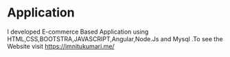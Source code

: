 # Application
I developed E-commerce Based Application  using HTML,CSS,BOOTSTRA,JAVASCRIPT,Angular,Node.Js and  Mysql .To see the Website visit https://imnitukumari.me/
